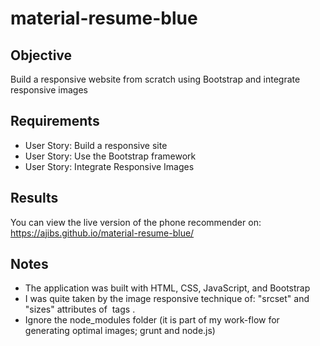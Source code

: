 # material-resume-blue

## Objective 
Build a responsive website from scratch using Bootstrap and integrate responsive images

## Requirements
* User Story: Build a responsive site
* User Story: Use the Bootstrap framework
* User Story: Integrate Responsive Images

## Results
You can view the live version of the phone recommender on: https://ajibs.github.io/material-resume-blue/

## Notes
* The application was built with HTML, CSS, JavaScript, and Bootstrap
* I was quite taken by the image responsive technique of: "srcset" and "sizes" attributes of <img> tags .
* Ignore the node_modules folder (it is part of my work-flow for generating optimal images; grunt and node.js)


